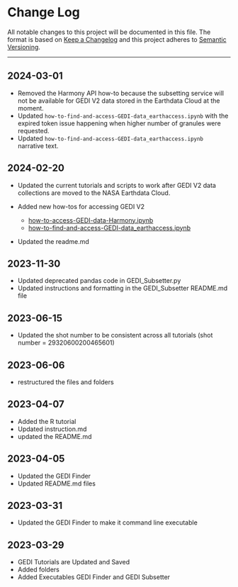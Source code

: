 # Change Log  

All notable changes to this project will be documented in this file. 
The format is based on [Keep a Changelog](http://keepachangelog.com/)
and this project adheres to [Semantic Versioning](http://semver.org/).

---

## 2024-03-01  

- Removed the Harmony API how-to because the subsetting service will not be available for GEDI V2 data stored in the Earthdata Cloud at the moment.
- Updated `how-to-find-and-access-GEDI-data_earthaccess.ipynb` with the expired token issue happening when higher number of granules were requested. 
- Updated `how-to-find-and-access-GEDI-data_earthaccess.ipynb` narrative text. 


## 2024-02-20  

- Updated the current tutorials and scripts to work after GEDI V2 data collections are moved to the NASA Earthdata Cloud.
- Added new how-tos for accessing GEDI V2
    - [how-to-access-GEDI-data-Harmony.ipynb](https://github.com/nasa/GEDI-Data-Resources/tree/main/python/how-tos/how-to-access-GEDI-data-Harmony.ipynb)
    - [how-to-find-and-access-GEDI-data_earthaccess.ipynb](https://github.com/nasa/GEDI-Data-Resources/tree/main/python/how-tos/how-to-find-and-access-GEDI-data_earthaccess.ipynb)

- Updated the readme.md

## 2023-11-30  

- Updated deprecated pandas code in GEDI_Subsetter.py  
- Updated instructions and formatting in the GEDI_Subsetter README.md file  

## 2023-06-15  

- Updated the shot number to be consistent across all tutorials (shot number = 29320600200465601)  

## 2023-06-06  

- restructured the files and folders  

## 2023-04-07  

- Added the R tutorial  
- Updated instruction.md  
- updated the README.md  

## 2023-04-05  

- Updated the GEDI Finder  
- Updated README.md files  

## 2023-03-31  

- Updated the GEDI Finder to make it command line executable  

## 2023-03-29  

- GEDI Tutorials are Updated and Saved  
- Added folders  
- Added Executables GEDI Finder and GEDI Subsetter  
